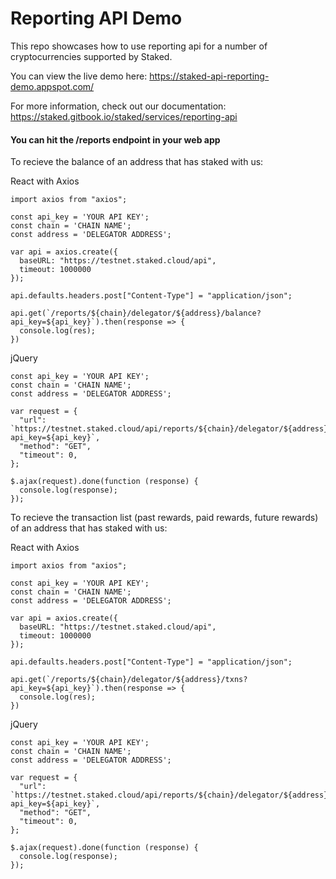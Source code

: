 # Reporting API Demo

This repo showcases how to use reporting api for a number of cryptocurrencies supported by Staked. 

You can view the live demo here: https://staked-api-reporting-demo.appspot.com/

For more information, check out our documentation: https://staked.gitbook.io/staked/services/reporting-api

#### You can hit the /reports endpoint in your web app

To recieve the balance of an address that has staked with us:

React with Axios
```javacript
import axios from "axios";

const api_key = 'YOUR API KEY';
const chain = 'CHAIN NAME';
const address = 'DELEGATOR ADDRESS';

var api = axios.create({
  baseURL: "https://testnet.staked.cloud/api",
  timeout: 1000000
});

api.defaults.headers.post["Content-Type"] = "application/json";

api.get(`/reports/${chain}/delegator/${address}/balance?api_key=${api_key}`).then(response => {
  console.log(res);
})
```


jQuery
```jquery
const api_key = 'YOUR API KEY';
const chain = 'CHAIN NAME';
const address = 'DELEGATOR ADDRESS';

var request = {
  "url": `https://testnet.staked.cloud/api/reports/${chain}/delegator/${address}/balance?api_key=${api_key}`,
  "method": "GET",
  "timeout": 0,
};

$.ajax(request).done(function (response) {
  console.log(response);
});
```

To recieve the transaction list (past rewards, paid rewards, future rewards) of an address that has staked with us:

React with Axios
```javacript
import axios from "axios";

const api_key = 'YOUR API KEY';
const chain = 'CHAIN NAME';
const address = 'DELEGATOR ADDRESS';

var api = axios.create({
  baseURL: "https://testnet.staked.cloud/api",
  timeout: 1000000
});

api.defaults.headers.post["Content-Type"] = "application/json";

api.get(`/reports/${chain}/delegator/${address}/txns?api_key=${api_key}`).then(response => {
  console.log(res);
})
```


jQuery
```jquery
const api_key = 'YOUR API KEY';
const chain = 'CHAIN NAME';
const address = 'DELEGATOR ADDRESS';

var request = {
  "url": `https://testnet.staked.cloud/api/reports/${chain}/delegator/${address}/txns?api_key=${api_key}`,
  "method": "GET",
  "timeout": 0,
};

$.ajax(request).done(function (response) {
  console.log(response);
});
```
